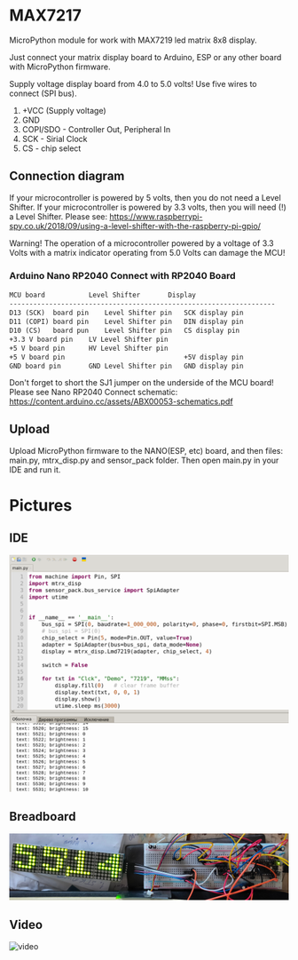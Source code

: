 # MAX7217
MicroPython module for work with MAX7219 led matrix 8x8 display.

Just connect your matrix display board to Arduino, ESP or any other board with MicroPython firmware.

Supply voltage display board from 4.0 to 5.0 volts! Use five wires to connect (SPI bus).

1. +VCC (Supply voltage)
2. GND
3. COPI/SDO - Controller Out, Peripheral In
4. SCK - Sirial Clock
5. CS - chip select

## Connection diagram

If your microcontroller is powered by 5 volts, then you do not need a Level Shifter.
If your microcontroller is powered by 3.3 volts, then you will need (!) a Level Shifter.
Please see: https://www.raspberrypi-spy.co.uk/2018/09/using-a-level-shifter-with-the-raspberry-pi-gpio/

Warning!
The operation of a microcontroller powered by a voltage of 3.3 Volts with a matrix indicator operating from 5.0 Volts can damage the MCU!

### Arduino Nano RP2040 Connect with RP2040 Board 
    MCU board			Level Shifter		Display
    -------------------------------------------------------------------
    D13 (SCK)  board pin	Level Shifter pin	SCK display pin
    D11 (COPI) board pin	Level Shifter pin	DIN display pin
    D10 (CS)   board pun	Level Shifter pin	CS display pin
    +3.3 V board pin	LV Level Shifter pin
    +5 V board pin		HV Level Shifter pin
    +5 V board pin		                        +5V display pin
    GND board pin		GND Level Shifter pin	GND display pin

Don't forget to short the SJ1 jumper on the underside of the MCU board! Please
see Nano RP2040 Connect schematic: https://content.arduino.cc/assets/ABX00053-schematics.pdf

## Upload
Upload MicroPython firmware to the NANO(ESP, etc) board, and then files: main.py, mtrx_disp.py and sensor_pack folder. 
Then open main.py in your IDE and run it.

# Pictures
## IDE
![alt text](https://github.com/octaprog7/MatrixDisplay/blob/master/ide7219.png)
## Breadboard
![alt text](https://github.com/octaprog7/MatrixDisplay/blob/master/mx7219board.jpg)

## Video
![video](https://www.youtube.com/watch?v=X4qcNem8NmY)
